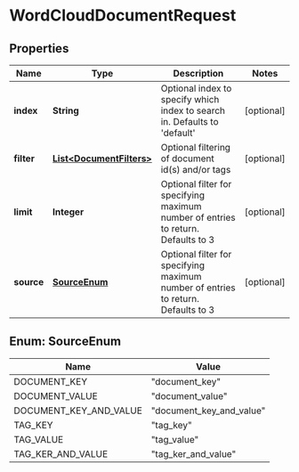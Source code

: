 

# WordCloudDocumentRequest


## Properties

| Name | Type | Description | Notes |
|------------ | ------------- | ------------- | -------------|
|**index** | **String** | Optional index to specify which index to search in. Defaults to &#39;default&#39; |  [optional] |
|**filter** | [**List&lt;DocumentFilters&gt;**](DocumentFilters.md) | Optional filtering of document id(s) and/or tags |  [optional] |
|**limit** | **Integer** | Optional filter for specifying maximum number of entries to return. Defaults to 3 |  [optional] |
|**source** | [**SourceEnum**](#SourceEnum) | Optional filter for specifying maximum number of entries to return. Defaults to 3 |  [optional] |



## Enum: SourceEnum

| Name | Value |
|---- | -----|
| DOCUMENT_KEY | &quot;document_key&quot; |
| DOCUMENT_VALUE | &quot;document_value&quot; |
| DOCUMENT_KEY_AND_VALUE | &quot;document_key_and_value&quot; |
| TAG_KEY | &quot;tag_key&quot; |
| TAG_VALUE | &quot;tag_value&quot; |
| TAG_KER_AND_VALUE | &quot;tag_ker_and_value&quot; |




